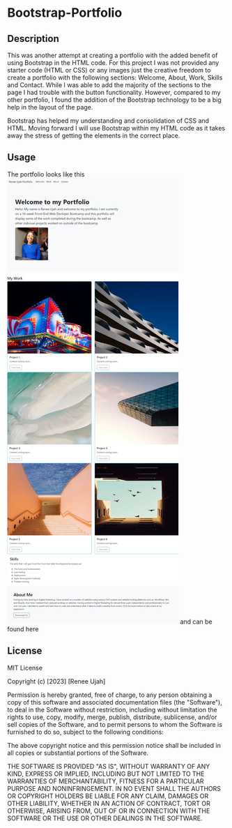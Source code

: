 # Bootstrap-Portfolio

## Description

This was another attempt at creating a portfolio with the added benefit of using Bootstrap in the HTML code. For this project I was not provided any starter code (HTML or CSS) or any images just the creative freedom to create a portfolio with the following sections: Welcome, About, Work, Skills and Contact. While I was able to add the majority of the sections to the page I had trouble with the button functionality. However, compared to my other portfolio, I found the addition of the Bootstrap technology to be a big help in the layout of the page.

Bootstrap has helped my understanding and consolidation of CSS and HTML. Moving forward I will use Bootstrap within my HTML code as it takes away the stress of getting the elements in the correct place. 

## Usage 

The portfolio looks like this ![screenshot of portfolio](./images/Web%20capture_7-11-2023_23309_127.0.0.1.jpeg) and can be found here

## License

MIT License

Copyright (c) [2023] [Renee Ujah]

Permission is hereby granted, free of charge, to any person obtaining a copy
of this software and associated documentation files (the "Software"), to deal
in the Software without restriction, including without limitation the rights
to use, copy, modify, merge, publish, distribute, sublicense, and/or sell
copies of the Software, and to permit persons to whom the Software is
furnished to do so, subject to the following conditions:

The above copyright notice and this permission notice shall be included in all
copies or substantial portions of the Software.

THE SOFTWARE IS PROVIDED "AS IS", WITHOUT WARRANTY OF ANY KIND, EXPRESS OR
IMPLIED, INCLUDING BUT NOT LIMITED TO THE WARRANTIES OF MERCHANTABILITY,
FITNESS FOR A PARTICULAR PURPOSE AND NONINFRINGEMENT. IN NO EVENT SHALL THE
AUTHORS OR COPYRIGHT HOLDERS BE LIABLE FOR ANY CLAIM, DAMAGES OR OTHER
LIABILITY, WHETHER IN AN ACTION OF CONTRACT, TORT OR OTHERWISE, ARISING FROM,
OUT OF OR IN CONNECTION WITH THE SOFTWARE OR THE USE OR OTHER DEALINGS IN THE
SOFTWARE.